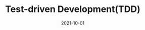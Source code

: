 ---
title: "Test-driven Development(TDD)"
linkTitle: "Test-driven Development(TDD)"
date: 2021-10-01
type: docs
weight: 8
---